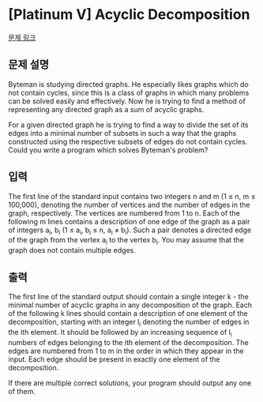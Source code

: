 # [Platinum V] Acyclic Decomposition

[문제 링크](https://www.acmicpc.net/problem/8314) 

## 문제 설명

<p>Byteman is studying directed graphs. He especially likes graphs which do not contain cycles, since this is a class of graphs in which many problems can be solved easily and effectively. Now he is trying to find a method of representing any directed graph as a sum of acyclic graphs.</p>

<p>For a given directed graph he is trying to find a way to divide the set of its edges into a minimal number of subsets in such a way that the graphs constructed using the respective subsets of edges do not contain cycles. Could you write a program which solves Byteman's problem?</p>

## 입력 

 <p>The first line of the standard input contains two integers n and m (1 ≤ n, m ≤ 100,000), denoting the number of vertices and the number of edges in the graph, respectively. The vertices are numbered from 1 to n. Each of the following m lines contains a description of one edge of the graph as a pair of integers a<sub>i</sub>, b<sub>i</sub> (1 ≤ a<sub>i</sub>, b<sub>i</sub> ≤ n, a<sub>i</sub> ≠ b<sub>i</sub>). Such a pair denotes a directed edge of the graph from the vertex a<sub>i</sub> to the vertex b<sub>i</sub>. You may assume that the graph does not contain multiple edges.</p>

## 출력 

 <p>The first line of the standard output should contain a single integer k - the minimal number of acyclic graphs in any decomposition of the graph. Each of the following k lines should contain a description of one element of the decomposition, starting with an integer l<sub>i</sub> denoting the number of edges in the ith element. It should be followed by an increasing sequence of l<sub>i</sub> numbers of edges belonging to the ith element of the decomposition. The edges are numbered from 1 to m in the order in which they appear in the input. Each edge should be present in exactly one element of the decomposition.</p>

<p>If there are multiple correct solutions, your program should output any one of them.</p>

